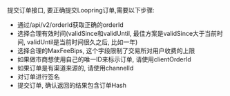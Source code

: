 提交订单接口, 要正确提交Loopring订单,需要以下步骤:  
- 通过/api/v2/orderId获取正确的orderId
- 选择合理有效时间(validSince和validUntil, 最佳方案是validSince大于当前时间, validUntil是当前时间很久之后, 比如一年)
- 选择合理的MaxFeeBips, 这个字段限制了交易所对用户收费的上限
- 如果做市商想使用自己的唯一ID来标示订单, 请使用clientOrderId
- 如果订单是有渠道来源的, 请使用channelId
- 对订单进行签名
- 提交订单, 确认返回的结果包含订单Hash
